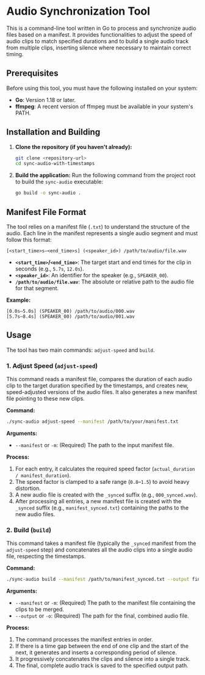 # Audio Synchronization Tool

This is a command-line tool written in Go to process and synchronize audio files based on a manifest. It provides functionalities to adjust the speed of audio clips to match specified durations and to build a single audio track from multiple clips, inserting silence where necessary to maintain correct timing.

## Prerequisites

Before using this tool, you must have the following installed on your system:

- **Go**: Version 1.18 or later.
- **ffmpeg**: A recent version of ffmpeg must be available in your system's PATH.

## Installation and Building

1.  **Clone the repository (if you haven't already):**
    ```sh
    git clone <repository-url>
    cd sync-audio-with-timestamps
    ```

2.  **Build the application:**
    Run the following command from the project root to build the `sync-audio` executable:
    ```sh
    go build -o sync-audio .
    ```

## Manifest File Format

The tool relies on a manifest file (`.txt`) to understand the structure of the audio. Each line in the manifest represents a single audio segment and must follow this format:

`[<start_time>s–<end_time>s] (<speaker_id>) /path/to/audio/file.wav`

-   **`<start_time>`/`<end_time>`**: The target start and end times for the clip in seconds (e.g., `5.7s`, `12.0s`).
-   **`<speaker_id>`**: An identifier for the speaker (e.g., `SPEAKER_00`).
-   **`/path/to/audio/file.wav`**: The absolute or relative path to the audio file for that segment.

**Example:**
```
[0.0s–5.0s] (SPEAKER_00) /path/to/audio/000.wav
[5.7s–8.4s] (SPEAKER_00) /path/to/audio/001.wav
```

## Usage

The tool has two main commands: `adjust-speed` and `build`.

### 1. Adjust Speed (`adjust-speed`)

This command reads a manifest file, compares the duration of each audio clip to the target duration specified by the timestamps, and creates new, speed-adjusted versions of the audio files. It also generates a new manifest file pointing to these new clips.

**Command:**
```sh
./sync-audio adjust-speed --manifest /path/to/your/manifest.txt
```

**Arguments:**
-   `--manifest` or `-m`: (Required) The path to the input manifest file.

**Process:**
1.  For each entry, it calculates the required speed factor (`actual_duration / manifest_duration`).
2.  The speed factor is clamped to a safe range (`0.8`–`1.5`) to avoid heavy distortion.
3.  A new audio file is created with the `_synced` suffix (e.g., `000_synced.wav`).
4.  After processing all entries, a new manifest file is created with the `_synced` suffix (e.g., `manifest_synced.txt`) containing the paths to the new audio files.

### 2. Build (`build`)

This command takes a manifest file (typically the `_synced` manifest from the `adjust-speed` step) and concatenates all the audio clips into a single audio file, respecting the timestamps.

**Command:**
```sh
./sync-audio build --manifest /path/to/manifest_synced.txt --output final_track.wav
```

**Arguments:**
-   `--manifest` or `-m`: (Required) The path to the manifest file containing the clips to be merged.
-   `--output` or `-o`: (Required) The path for the final, combined audio file.

**Process:**
1.  The command processes the manifest entries in order.
2.  If there is a time gap between the end of one clip and the start of the next, it generates and inserts a corresponding period of silence.
3.  It progressively concatenates the clips and silence into a single track.
4.  The final, complete audio track is saved to the specified output path.

